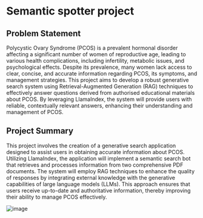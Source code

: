 # Semantic spotter project
## Problem Statement
Polycystic Ovary Syndrome (PCOS) is a prevalent hormonal disorder affecting a significant number of women of reproductive age, leading to various health complications, including infertility, metabolic issues, and psychological effects. Despite its prevalence, many women lack access to clear, concise, and accurate information regarding PCOS, its symptoms, and management strategies. This project aims to develop a robust generative search system using Retrieval-Augmented Generation (RAG) techniques to effectively answer questions derived from authorised educational materials about PCOS. By leveraging LlamaIndex, the system will provide users with reliable, contextually relevant answers, enhancing their understanding and management of PCOS.

## Project Summary
This project involves the creation of a generative search application designed to assist users in obtaining accurate information about PCOS. Utilizing LlamaIndex, the application will implement a semantic search bot that retrieves and processes information from two comprehensive PDF documents. The system will employ RAG techniques to enhance the quality of responses by integrating external knowledge with the generative capabilities of large language models (LLMs). This approach ensures that users receive up-to-date and authoritative information, thereby improving their ability to manage PCOS effectively.

![image](https://github.com/user-attachments/assets/1c1a0925-1fc4-4ebe-b2e8-0a406b40008a)
